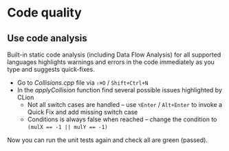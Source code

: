 # Code quality

## Use code analysis
Built-in static code analysis (including Data Flow Analysis) for all supported languages highlights warnings and errors in the code immediately as you type and suggests quick-fixes.

* Go to _Collisions.cpp_ file via `⇧⌘O` / `Shift+Ctrl+N`
* In the _applyCollision_ function find several possible issues highlighted by CLion
    * Not all switch cases are handled – use `⌥Enter` / `Alt+Enter` to invoke a Quick Fix and add missing switch case
    * Conditions is always false when reached – change the condition to `(mulX == -1 || mulY == -1)`
    
Now you can run the unit tests again and check all are green (passed).